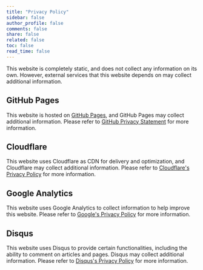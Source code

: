 ```yaml
---
title: "Privacy Policy"
sidebar: false
author_profile: false
comments: false
share: false
related: false
toc: false
read_time: false
---
```


This website is completely static, and does not collect any information on its own.
However, external services that this website depends on may collect additional information.

## GitHub Pages

This website is hosted on [GitHub Pages](https://pages.github.com/), and GitHub Pages may collect additional information. Please refer to [GitHub Privacy Statement](https://help.github.com/en/articles/github-privacy-statement) for more information.

## Cloudflare

This website uses Cloudflare as CDN for delivery and optimization, and Cloudflare may collect additional information. Please refer to [Cloudflare's Privacy Policy](https://www.cloudflare.com/privacypolicy/) for more information.

## Google Analytics

This website uses Google Analytics to collect information to help improve this website. Please refer to [Google's Privacy Policy](https://policies.google.com/privacy) for more information.

## Disqus

This website uses Disqus to provide certain functionalities, including the ability to comment on articles and pages. Disqus may collect additional information. Please refer to [Disqus's Privacy Policy](https://help.disqus.com/en/articles/1717103-disqus-privacy-policy) for more information.
